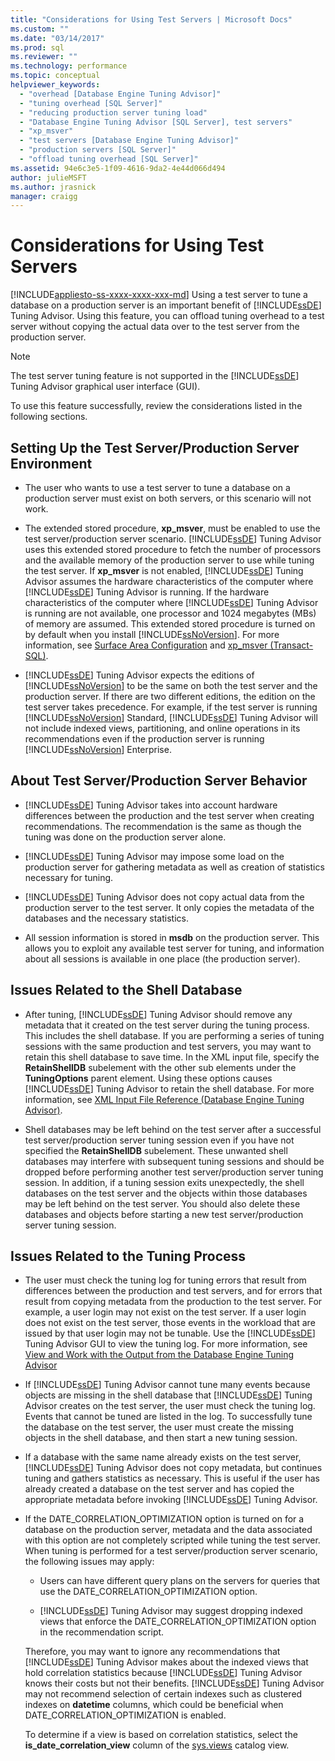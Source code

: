 ```yaml
---
title: "Considerations for Using Test Servers | Microsoft Docs"
ms.custom: ""
ms.date: "03/14/2017"
ms.prod: sql
ms.reviewer: ""
ms.technology: performance
ms.topic: conceptual
helpviewer_keywords: 
  - "overhead [Database Engine Tuning Advisor]"
  - "tuning overhead [SQL Server]"
  - "reducing production server tuning load"
  - "Database Engine Tuning Advisor [SQL Server], test servers"
  - "xp_msver"
  - "test servers [Database Engine Tuning Advisor]"
  - "production servers [SQL Server]"
  - "offload tuning overhead [SQL Server]"
ms.assetid: 94e6c3e5-1f09-4616-9da2-4e44d066d494
author: julieMSFT
ms.author: jrasnick
manager: craigg
---
```

# Considerations for Using Test Servers
[!INCLUDE[appliesto-ss-xxxx-xxxx-xxx-md](../../includes/appliesto-ss-xxxx-xxxx-xxx-md.md)]
  Using a test server to tune a database on a production server is an important benefit of [!INCLUDE[ssDE](../../includes/ssde-md.md)] Tuning Advisor. Using this feature, you can offload tuning overhead to a test server without copying the actual data over to the test server from the production server.  
  
> [!NOTE]  
>  The test server tuning feature is not supported in the [!INCLUDE[ssDE](../../includes/ssde-md.md)] Tuning Advisor graphical user interface (GUI).  
  
 To use this feature successfully, review the considerations listed in the following sections.  
  
## Setting Up the Test Server/Production Server Environment  
  
-   The user who wants to use a test server to tune a database on a production server must exist on both servers, or this scenario will not work.  
  
-   The extended stored procedure, **xp_msver**, must be enabled to use the test server/production server scenario. [!INCLUDE[ssDE](../../includes/ssde-md.md)] Tuning Advisor uses this extended stored procedure to fetch the number of processors and the available memory of the production server to use while tuning the test server. If **xp_msver** is not enabled, [!INCLUDE[ssDE](../../includes/ssde-md.md)] Tuning Advisor assumes the hardware characteristics of the computer where [!INCLUDE[ssDE](../../includes/ssde-md.md)] Tuning Advisor is running. If the hardware characteristics of the computer where [!INCLUDE[ssDE](../../includes/ssde-md.md)] Tuning Advisor is running are not available, one processor and 1024 megabytes (MBs) of memory are assumed. This extended stored procedure is turned on by default when you install [!INCLUDE[ssNoVersion](../../includes/ssnoversion-md.md)]. For more information, see [Surface Area Configuration](../../relational-databases/security/surface-area-configuration.md) and [xp_msver &#40;Transact-SQL&#41;](../../relational-databases/system-stored-procedures/xp-msver-transact-sql.md).  
  
-   [!INCLUDE[ssDE](../../includes/ssde-md.md)] Tuning Advisor expects the editions of [!INCLUDE[ssNoVersion](../../includes/ssnoversion-md.md)] to be the same on both the test server and the production server. If there are two different editions, the edition on the test server takes precedence. For example, if the test server is running [!INCLUDE[ssNoVersion](../../includes/ssnoversion-md.md)] Standard, [!INCLUDE[ssDE](../../includes/ssde-md.md)] Tuning Advisor will not include indexed views, partitioning, and online operations in its recommendations even if the production server is running [!INCLUDE[ssNoVersion](../../includes/ssnoversion-md.md)] Enterprise.  
  
## About Test Server/Production Server Behavior  
  
-   [!INCLUDE[ssDE](../../includes/ssde-md.md)] Tuning Advisor takes into account hardware differences between the production and the test server when creating recommendations. The recommendation is the same as though the tuning was done on the production server alone.  
  
-   [!INCLUDE[ssDE](../../includes/ssde-md.md)] Tuning Advisor may impose some load on the production server for gathering metadata as well as creation of statistics necessary for tuning.  
  
-   [!INCLUDE[ssDE](../../includes/ssde-md.md)] Tuning Advisor does not copy actual data from the production server to the test server. It only copies the metadata of the databases and the necessary statistics.  
  
-   All session information is stored in **msdb** on the production server. This allows you to exploit any available test server for tuning, and information about all sessions is available in one place (the production server).  
  
## Issues Related to the Shell Database  
  
-   After tuning, [!INCLUDE[ssDE](../../includes/ssde-md.md)] Tuning Advisor should remove any metadata that it created on the test server during the tuning process. This includes the shell database. If you are performing a series of tuning sessions with the same production and test servers, you may want to retain this shell database to save time. In the XML input file, specify the **RetainShellDB** subelement with the other sub elements under the **TuningOptions** parent element. Using these options causes [!INCLUDE[ssDE](../../includes/ssde-md.md)] Tuning Advisor to retain the shell database. For more information, see [XML Input File Reference &#40;Database Engine Tuning Advisor&#41;](../../tools/dta/xml-input-file-reference-database-engine-tuning-advisor.md).  
  
-   Shell databases may be left behind on the test server after a successful test server/production server tuning session even if you have not specified the **RetainShellDB** subelement. These unwanted shell databases may interfere with subsequent tuning sessions and should be dropped before performing another test server/production server tuning session. In addition, if a tuning session exits unexpectedly, the shell databases on the test server and the objects within those databases may be left behind on the test server. You should also delete these databases and objects before starting a new test server/production server tuning session.  
  
## Issues Related to the Tuning Process  
  
-   The user must check the tuning log for tuning errors that result from differences between the production and test servers, and for errors that result from copying metadata from the production to the test server. For example, a user login may not exist on the test server. If a user login does not exist on the test server, those events in the workload that are issued by that user login may not be tunable. Use the [!INCLUDE[ssDE](../../includes/ssde-md.md)] Tuning Advisor GUI to view the tuning log. For more information, see [View and Work with the Output from the Database Engine Tuning Advisor](../../relational-databases/performance/view-and-work-with-the-output-from-the-database-engine-tuning-advisor.md)  
  
-   If [!INCLUDE[ssDE](../../includes/ssde-md.md)] Tuning Advisor cannot tune many events because objects are missing in the shell database that [!INCLUDE[ssDE](../../includes/ssde-md.md)] Tuning Advisor creates on the test server, the user must check the tuning log. Events that cannot be tuned are listed in the log. To successfully tune the database on the test server, the user must create the missing objects in the shell database, and then start a new tuning session.  
  
-   If a database with the same name already exists on the test server, [!INCLUDE[ssDE](../../includes/ssde-md.md)] Tuning Advisor does not copy metadata, but continues tuning and gathers statistics as necessary. This is useful if the user has already created a database on the test server and has copied the appropriate metadata before invoking [!INCLUDE[ssDE](../../includes/ssde-md.md)] Tuning Advisor.  
  
-   If the DATE_CORRELATION_OPTIMIZATION option is turned on for a database on the production server, metadata and the data associated with this option are not completely scripted while tuning the test server. When tuning is performed for a test server/production server scenario, the following issues may apply:  
  
    -   Users can have different query plans on the servers for queries that use the DATE_CORRELATION_OPTIMIZATION option.  
  
    -   [!INCLUDE[ssDE](../../includes/ssde-md.md)] Tuning Advisor may suggest dropping indexed views that enforce the DATE_CORRELATION_OPTIMIZATION option in the recommendation script.  
  
     Therefore, you may want to ignore any recommendations that [!INCLUDE[ssDE](../../includes/ssde-md.md)] Tuning Advisor makes about the indexed views that hold correlation statistics because [!INCLUDE[ssDE](../../includes/ssde-md.md)] Tuning Advisor knows their costs but not their benefits. [!INCLUDE[ssDE](../../includes/ssde-md.md)] Tuning Advisor may not recommend selection of certain indexes such as clustered indexes on **datetime** columns, which could be beneficial when DATE_CORRELATION_OPTIMIZATION is enabled.  
  
     To determine if a view is based on correlation statistics, select the **is_date_correlation_view** column of the [sys.views](../../relational-databases/system-catalog-views/sys-views-transact-sql.md) catalog view.  
  
  
